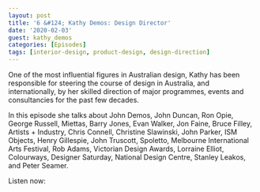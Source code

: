 ```yaml
---
layout: post
title: '6 &#124; Kathy Demos: Design Director'
date: '2020-02-03'
guest: kathy_demos
categories: [Episodes]
tags: [interior-design, product-design, design-direction]
---
```


One of the most influential figures in Australian design, Kathy has been
responsible for steering the course of design in Australia, and internationally,
by her skilled direction of major programmes, events and consultancies for the
past few decades.

In this episode she talks about John Demos, John Duncan, Ron Opie, George
Russell, Miettas, Barry Jones, Evan Walker, Jon Faine, Bruce Filley, Artists +
Industry, Chris Connell, Christine Slawinski, John Parker, ISM Objects, Henry
Gillespie, John Truscott, Spoletto, Melbourne International Arts Festival, Rob
Adams, Victorian Design Awards, Lorraine Elliot, Colourways, Designer Saturday,
National Design Centre, Stanley Leakos, and Peter Seamer. 

Listen now:
<div class="responsive-embed" style="padding-top: 8%;">
  <iframe src="about:blank" class="responsive-embed-item" height="50" frameborder="0" webkitallowfullscreen="true" mozallowfullscreen="true" allowfullscreen></iframe>
</div>
